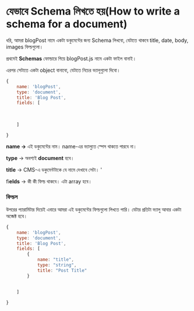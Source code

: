 # যেভাবে Schema লিখতে হয়\(How to write a schema for a document\)

ধরি, আমরা blogPost নামে একটা ডকুমেন্টের জন্য Schema লিখবো, যেটাতে থাকবে title, date, body, images ফিল্ডগুলো।

প্রথমেই **Schemas** ফোল্ডারে গিয়ে blogPost.js নামে একটা ফাইল বানাই।

এরপর সেটাতে একটা object বানাবো, যেটাতে নিচের ভ্যালুগুলো দিবো।

```javascript
{
    name: 'blogPost',
    type: 'document',
    title: 'Blog Post',
    fields: [
    
    
    
    ]

}
```

**name -&gt;** এই ডকুমেন্টের নাম। name-এর ভ্যালুতে স্পেস থাকতে পারবে না।

**type** -&gt; অবশ্যই **document** হবে।

**title** -&gt; CMS-এ ডকুমেন্টটাকে যে নামে দেখাবে সেটা। '

fi**elds** -&gt; কী কী ফিল্ড থাকবে। এটা array হবে।



### ফিল্ডস

উপরের প্যারামিটার দিয়েই এবারে আমরা এই ডকুমেন্টের ফিল্ডগুলো লিখতে পারি। যেটার প্রতিটা ভ্যালু আবার একটা অব্জেক্ট হবে।

```javascript
{
    name: 'blogPost',
    type: 'document',
    title: 'Blog Post',
    fields: [
        {
            name: "title",
            type: "string",
            title: "Post Title"
        }
    
    
    ]

}
```

